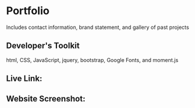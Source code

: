 # Portfolio
Includes contact information, brand statement, and gallery of past projects

## Developer's Toolkit
html, CSS, JavaScript, jquery, bootstrap, Google Fonts, and moment.js

## Live Link:

## Website Screenshot:
